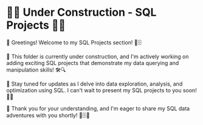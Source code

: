 # 🚧🔨 **Under Construction - SQL Projects** 🔨🚧

👋 Greetings! Welcome to my SQL Projects section! 💾🗄️

🚧 This folder is currently under construction, and I'm actively working on adding exciting SQL projects that demonstrate my data querying and manipulation skills! 🛠️🔍

📂 Stay tuned for updates as I delve into data exploration, analysis, and optimization using SQL. I can't wait to present my SQL projects to you soon! 💾🚧

🙏 Thank you for your understanding, and I'm eager to share my SQL data adventures with you shortly! 🙏🗄️🚀
